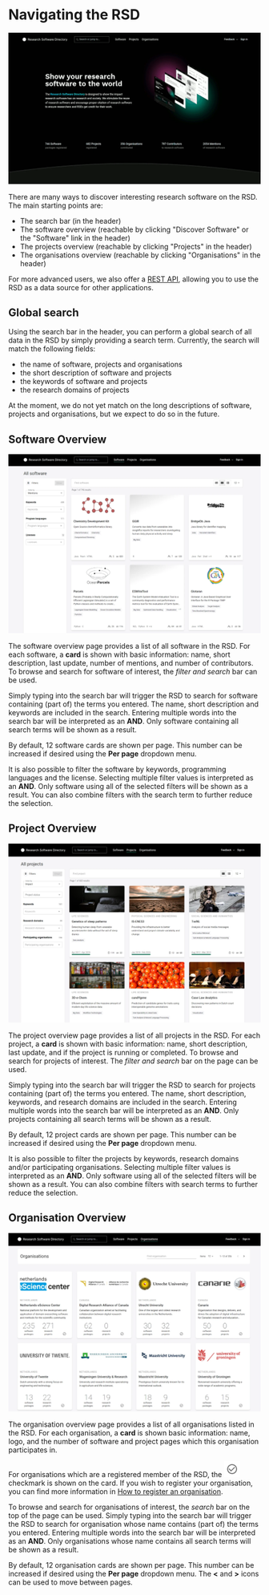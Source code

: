 # Navigating the RSD

![image](/landing-page.webp)

There are many ways to discover interesting research software on the RSD. The main starting points are:

* The search bar (in the header)
* The software overview (reachable by clicking "Discover Software" or the "Software" link in the header)
* The projects overview (reachable by clicking "Projects" in the header)
* The organisations overview (reachable by clicking "Organisations" in the header)

For more advanced users, we also offer a [REST API](/RSD-as-a-service/api.html), allowing you to use the RSD as a data source for other applications.

## Global search

Using the search bar in the header, you can perform a global search of all data in the RSD by simply providing a search term.
Currently, the search will match the following fields:

* the name of software, projects and organisations
* the short description of software and projects
* the keywords of software and projects
* the research domains of projects

At the moment, we do not yet match on the long descriptions of software, projects and organisations, but we expect to do so in the future.

## Software Overview

![image](/software-overview.webp)

The software overview page provides a list of all software in the RSD. For each software, a __card__ is shown with basic information: name, short description, last update,
number of mentions, and number of contributors. To browse and search for software of interest, the _filter and search_ bar can be used.

Simply typing into the search bar will trigger the RSD to search for software containing (part of) the terms you entered. The name, short description and
keywords are included in the search. Entering multiple words into the search bar will be interpreted as an __AND__. Only software containing all search terms will be shown as a result.

By default, 12 software cards are shown per page. This number can be increased if desired using the __Per page__ dropdown menu.

It is also possible to filter the software by keywords, programming languages and the license. Selecting multiple filter values is interpreted as an __AND__. Only software using all of the selected filters will be shown as a result. You can also combine filters with the search term to further reduce the selection.

## Project Overview

![image](/project-overview.webp)

The project overview page provides a list of all projects in the RSD. For each project, a __card__ is shown with basic information: name, short description, last update, and if the project is running or completed. To browse and search for projects of interest. The _filter and search_ bar on the page can be used.

Simply typing into the search bar will trigger the RSD to search for projects containing (part of) the terms you entered. The name, short description, keywords, and research domains are included in the search. Entering multiple words into the search bar will be interpreted as an __AND__. Only projects containing all search terms will be shown as a result.

By default, 12 project cards are shown per page. This number can be increased if desired using the __Per page__ dropdown menu.

It is also possible to filter the projects by keywords, research domains and/or participating organisations. Selecting multiple filter values is interpreted as an __AND__. Only software using all of the selected filters will be shown as a result. You can also combine filters with search terms to further reduce the selection.

## Organisation Overview

![image](/organisation-overview.webp)

The organisation overview page provides a list of all organisations listed in the RSD. For each organisation, a __card__ is shown basic information: name, logo, and the number of
software and project pages which this organisation participates in.

For organisations which are a registered member of the RSD, the ![image](/registered-organisation.webp) checkmark is shown on the card. If you wish to register your organisation, you
can find more information in [How to register an organisation](register-organisation.md).

To browse and search for organisations of interest, the _search_ bar on the top of the page can be used. Simply typing into the search bar will trigger the RSD to search for organisation whose name contains (part of) the terms you entered. Entering multiple words into the search bar will be interpreted as an __AND__. Only organisations whose name contains all search terms will be shown as a result.

By default, 12 organisation cards are shown per page. This number can be increased if desired using the __Per page__ dropdown menu. The __<__ and __>__ icons can be used to move
between pages.
